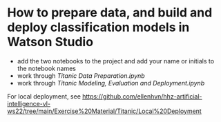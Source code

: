 # How to prepare data, and build and deploy classification models in Watson Studio
- add the two notebooks to the project and add your name or initials to the notebook names
- work through _Titanic Data Preparation.ipynb_ 
- work through _Titanic Modeling, Evaluation and Deployment.ipynb_

For local deployment, see https://github.com/ellenhvn/hhz-artificial-intelligence-vl-ws22/tree/main/Exercise%20Material/Titanic/Local%20Deployment
